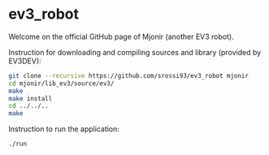 # ev3_robot

Welcome on the official GitHub page of Mjonir (another EV3 robot).

Instruction for downloading and compiling sources and library (provided by EV3DEV):
```bash
git clone --recursive https://github.com/srossi93/ev3_robot mjonir
cd mjonir/lib_ev3/source/ev3/
make
make install
cd ../../..
make
```

Instruction to run the application:
```bash
./run
```
